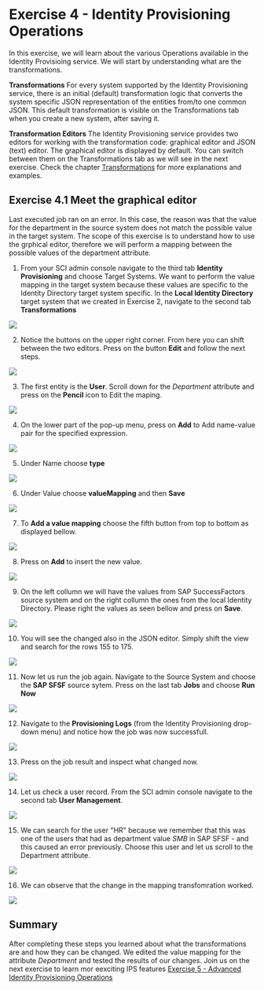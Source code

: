 # Exercise 4 - Identity Provisioning Operations

In this exercise, we will learn about the various Operations available in the Identity Provisioing service. We will start by understanding what are the transformations. 

**Transformations**
For every system supported by the Identity Provisioning service, there is an initial (default) transformation logic that converts the system specific JSON representation of the entities from/to one common JSON. This default transformation is visible on the Transformations tab when you create a new system, after saving it. 

**Transformation Editors**
The Identity Provisioning service provides two editors for working with the transformation code: graphical editor and JSON (text) editor. The graphical editor is displayed by default. You can switch between them on the Transformations tab as we will see in the next exercise. 
Check the chapter [Transformations](https://help.sap.com/docs/identity-provisioning/identity-provisioning/transformations?locale=en-US) for more explanations and examples. 

## Exercise 4.1 Meet the graphical editor

Last executed job ran on an error. In this case, the reason was that the value for the department in the source system does not match the possible value in the target system. The scope of this exercise is to understand how to use the grphical editor, therefore we will perform a mapping between the possible values of the department attribute.  

1. From your SCI admin console navigate to the third tab **Identity Provisioning** and choose Target Systems. We want to perform the value mapping in the target system because these values are specific to the Identity Directory target system specific.
In the **Local Identity Directory** target system that we created in Exercise 2, navigate to the second tab **Transformations**

<img src="/exercises/ex4/images/41.png">

2. Notice the buttons on the upper right corner. From here you can shift between the two editors. Press on the button **Edit** and follow the next steps.

<img src="/exercises/ex4/images/42.png">

3. The first entity is the **User**. Scroll down for the _Department_ attribute and press on the **Pencil** icon to Edit the maping.

<img src="/exercises/ex4/images/43.png">

4. On the lower part of the pop-up menu, press on **Add** to  Add name-value pair for the specified expression. 

<img src="/exercises/ex4/images/44.png">

5. Under Name choose **type**

<img src="/exercises/ex4/images/45.png">

6. Under Value choose **valueMapping** and then **Save**

<img src="/exercises/ex4/images/46.png">

7. To **Add a value mapping** choose the fifth button from top to bottom as displayed bellow.
   
<img src="/exercises/ex4/images/47.png">

8. Press on **Add** to insert the new value.

<img src="/exercises/ex4/images/48.png">

9. On the left collumn we will have the values from SAP SuccessFactors source system and on the right collumn the ones from the local Identity Directory. Please right the values as seen bellow and press on **Save**.
 
<img src="/exercises/ex4/images/49.png">

10. You will see the changed also in the JSON editor. Simply shift the view and search for the rows 155 to 175.

<img src="/exercises/ex4/images/410.png">

11. Now let us run the job again. Navigate to the Source System and choose the **SAP SFSF** source sytem. Press on the last tab **Jobs** and choose **Run Now**

<img src="/exercises/ex4/images/411.png">

12. Navigate to the **Provisioning Logs** (from the Identity Provisioning drop-down menu) and notice how the job was now successfull.
    
<img src="/exercises/ex4/images/412.png">

13. Press on the job result and inspect what changed now. 

<img src="/exercises/ex4/images/413.png">

14. Let us check a user record. From the SCI admin console navigate to the second tab **User Management**.

<img src="/exercises/ex4/images/414.png">

15. We can search for the user "HR" because we remember that this was one of the users that had as department value _SMB_ in SAP SFSF - and this caused an error previously. Choose this user and let us scroll to the Department attribute.

<img src="/exercises/ex4/images/415.png">

16. We can observe that the change in the mapping transfomration worked.

<img src="/exercises/ex4/images/416.png">


## Summary 
After completing these steps you learned about what the transformations are and how they can be changed. We edited the value mapping for the attribute _Department_ and tested the results of our changes. Join us on the next exercise to learn mor eexciting IPS features [Exercise 5 - Advanced Identity Provisioning Operations](../ex5/README.md)

